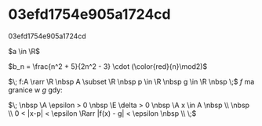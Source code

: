 # 03efd1754e905a1724cd


03efd1754e905a1724cd


$a \in \R$

$b_n = \frac{n^2 + 5}{2n^2 - 3} \cdot (\color{red}{n}\mod2)$

$\;
f:A \rarr \R \nbsp
A \subset \R \nbsp
p \in \R \nbsp g \in \R \nbsp
\;$
$f$ ma granice w $g$ gdy: 

$\;
\nbsp \A \epsilon > 0
\nbsp \E \delta > 0 
\nbsp \A x \in A 
\nbsp \\
\nbsp \\
0 < |x-p| < \epsilon \Rarr |f(x) - g| < \epsilon 
\nbsp \\ 
\;$


